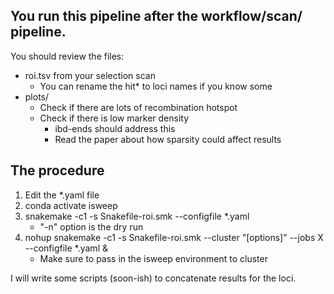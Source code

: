 ## You run this pipeline after the workflow/scan/ pipeline.

You should review the files:
- roi.tsv from your selection scan
    - You can rename the hit* to loci names if you know some
- plots/
    - Check if there are lots of recombination hotspot
    - Check if there is low marker density
        - ibd-ends should address this
        - Read the paper about how sparsity could affect results

## The procedure

1. Edit the *.yaml file
2. conda activate isweep
3. snakemake -c1 -s Snakefile-roi.smk --configfile *.yaml
    - "-n" option is the dry run
4. nohup snakemake -c1 -s Snakefile-roi.smk --cluster "[options]" --jobs X --configfile *.yaml &
    - Make sure to pass in the isweep environment to cluster

I will write some scripts (soon-ish) to concatenate results for the loci.
